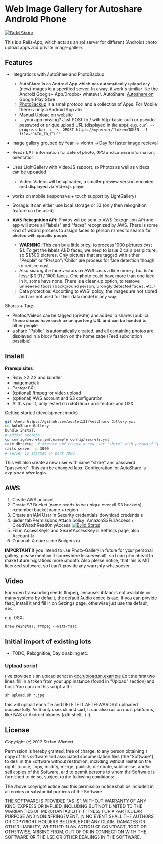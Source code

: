 # Web Image Gallery for Autoshare Android Phone

[![Build Status](https://travis-ci.org/zealot128/Photo-Gallery.svg?branch=master)](https://travis-ci.org/zealot128/Photo-Gallery)

This is a Rails-App, which acts as an api server for different (Android) photo upload apps and private image-gallery.

## Features

* Integrations with AutoShare and PhotoBackup
  * AutoShare is an Android App which can automatically upload any (new) images to a specified server. In a way, it work's similiar like the Android Google+ App/Dropbox whatever.
    AutoShare: [Autoshare on Google Play Store](https://play.google.com/store/apps/details?id=com.dngames.autoshare)
  * [PhotoBackup](http://photobackup.github.io/) is a small protocol and a collection of Apps. For Mobile there is only a Android App atm
  * Manual Upload on website
  * ... your app missing? Just POST to / with http-basic-auth or pseudo-password or unique upload URL (displayed in the app), e.g. ``curl --progress-bar -i -k -XPOST https://myserver/?token=TOKEN` -F file="PATH_TO_FILE"``

* Image gallery grouped by Year -> Month -> Day for faster image retrieval
* Reads EXIF information for date of photo, GPS and camera information, orientation
* Uses LightGallery with VideoJS support, so Photos as well as videos can be uploaded
  * Video: Videos will be uploaded, a smaller preview version encoded and displayed via Video.js player
* works on mobile (responsive + touch support by LightGallery)
* Storage: It can either use local storage or S3 (only then rekognition feature can be used)
* **AWS Rekognition API**: Photos will be sent to AWS Rekognition API and app will store all "labels" and "faces" recognized by AWS. There is some kind of wizard process to assign faces to person names to search for photos with specific people
  * **WARNING**: This can be a little pricy, to process 1000 pictures cost $1. To get the labels AND faces, we need to issue 2 calls per picture, so $1/500 pictures. Only pictures that are tagged with either "People" or "Person"/"Child" are process for face detection though to reduce cost.
  * Also *storing* the face vectors on AWS costs a little money, but is far less: $ 0.01 / 1000 faces. One photo could have more than one face in it, some have none. There is a clean-up option, to remove unneeded faces (background person, wrongly detected faces, etc.)
  * Data protection: According to AWS' policy, the images are not stored and are not used for their data model in any way.

Shares + Tags
* Photos/Videos can be tagged (private) and added to shares (public). Those shares have each an unique long URL and can be handed to other people
* a share "Public" is automatically created, and all containing photos are displayed in a blogy fashion on the home page (Feed subcription possible)


## Install

**Prerequisites:**

* Ruby >2.2.2 and bundler
* Imagemagick
* PostgreSQL
* (optional) ffmpeg for video upload
* (optional) AWS account and S3 configuration
* At this point, only tested on (x64) linux architecture and OSX


Getting started (development mode)

```bash
git clone https://github.com/zealot128/AutoShare-Gallery.git
cd AutoShare-Gallery
bundle install
# Adjust secrets
cp config/secrets.yml.example config/secrets.yml
rake db:setup  # migrate and create a new user "share" with password "password"
rails server -p 3000
# server is started on port 3000
```

This will also create a new user with name "share" and password "password". This can be changed later.
Configuration for AutoShare is explained after login.

## AWS

1. Create AWS account
2. Create S3 Bucket (name needs to be unique over all S3 buckets), remember bucket name + region
3. Create an IAM User in Security credentials, download credentials
4. under tab Permissions Attach policy:  AmazonS3FullAccess  +  CloudWatchReadOnlyAccess
  [![Build Status](https://raw.githubusercontent.com/zealot128/Photo-Gallery/master/doc/aws_permissions.png)](https://travis-ci.org/zealot128/AutoShare-Gallery)
5. Fill in AccessKeyId and SecretAccessKey in Settings page, also Account-Id
6. Optional: Create some Budgets to

**IMPORTANT** If you intend to use Photo-Gallery in future for your personal gallery, please mention it somewhere (issue/email), so I can plan ahead to make future migrations more smooth. Also please notice, that this is MIT licensed software, so I can't provide any warranty whatsoever.

## Video

For video transcoding needs ffmpeg, because Libfaac is not available on many systems by default, the default Audio codec is aac. If you can provide faac, install it and fill in on Settings page, otherwise just use the default, aac.

e.g. OSX:

```
brew reinstall ffmpeg --with-faac
```

## Initial import of existing lots

* TODO, Rekognition, Day disabling etc.

### Upload script

I've provided a sh upload script in [ doc/upload.sh.example ](https://raw.githubusercontent.com/zealot128/Photo-Gallery/master/doc/upload.sh.example )
Edit the first two lines, fill in a token from your app instance (found in "Upload" section) and host. You can run this script with:

```
sh upload.sh *.jpg
```

this will upload each file and DELETE IT AFTERWARDS if uploaded successfully. As it only uses sh and curl, it can also run on most platforms, like NAS or Android phones (adb shell...) ;)



## License


Copyright (c) 2012 Stefan Wienert

Permission is hereby granted, free of charge, to any person obtaining a copy of this software and associated documentation files (the "Software"), to deal in the Software without restriction, including without limitation the rights to use, copy, modify, merge, publish, distribute, sublicense, and/or sell copies of the Software, and to permit persons to whom the Software is furnished to do so, subject to the following conditions:

The above copyright notice and this permission notice shall be included in all copies or substantial portions of the Software.

THE SOFTWARE IS PROVIDED "AS IS", WITHOUT WARRANTY OF ANY KIND, EXPRESS OR IMPLIED, INCLUDING BUT NOT LIMITED TO THE WARRANTIES OF MERCHANTABILITY, FITNESS FOR A PARTICULAR PURPOSE AND NONINFRINGEMENT. IN NO EVENT SHALL THE AUTHORS OR COPYRIGHT HOLDERS BE LIABLE FOR ANY CLAIM, DAMAGES OR OTHER LIABILITY, WHETHER IN AN ACTION OF CONTRACT, TORT OR OTHERWISE, ARISING FROM, OUT OF OR IN CONNECTION WITH THE SOFTWARE OR THE USE OR OTHER DEALINGS IN THE SOFTWARE.

